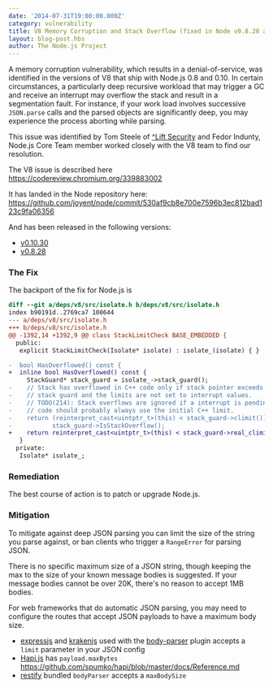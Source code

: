 ```yaml
---
date: '2014-07-31T19:00:00.000Z'
category: vulnerability
title: V8 Memory Corruption and Stack Overflow (fixed in Node v0.8.28 and v0.10.30)
layout: blog-post.hbs
author: The Node.js Project
---
```


A memory corruption vulnerability, which results in a denial-of-service, was
identified in the versions of V8 that ship with Node.js 0.8 and 0.10. In
certain circumstances, a particularly deep recursive workload that may trigger
a GC and receive an interrupt may overflow the stack and result in a
segmentation fault. For instance, if your work load involves successive
`JSON.parse` calls and the parsed objects are significantly deep, you may
experience the process aborting while parsing.

This issue was identified by Tom Steele of [^Lift
Security](https://liftsecurity.io/) and Fedor Indunty, Node.js Core Team member
worked closely with the V8 team to find our resolution.

The V8 issue is described here https://codereview.chromium.org/339883002

It has landed in the Node repository here:
https://github.com/joyent/node/commit/530af9cb8e700e7596b3ec812bad123c9fa06356

And has been released in the following versions:

- [v0.10.30](https://nodejs.org/dist/v0.10.30)
- [v0.8.28](https://nodejs.org/dist/v0.8.28)

### The Fix

The backport of the fix for Node.js is

```diff
diff --git a/deps/v8/src/isolate.h b/deps/v8/src/isolate.h
index b90191d..2769ca7 100644
--- a/deps/v8/src/isolate.h
+++ b/deps/v8/src/isolate.h
@@ -1392,14 +1392,9 @@ class StackLimitCheck BASE_EMBEDDED {
  public:
   explicit StackLimitCheck(Isolate* isolate) : isolate_(isolate) { }

-  bool HasOverflowed() const {
+  inline bool HasOverflowed() const {
     StackGuard* stack_guard = isolate_->stack_guard();
-    // Stack has overflowed in C++ code only if stack pointer exceeds the C++
-    // stack guard and the limits are not set to interrupt values.
-    // TODO(214): Stack overflows are ignored if a interrupt is pending. This
-    // code should probably always use the initial C++ limit.
-    return (reinterpret_cast<uintptr_t>(this) < stack_guard->climit()) &&
-           stack_guard->IsStackOverflow();
+    return reinterpret_cast<uintptr_t>(this) < stack_guard->real_climit();
   }
  private:
   Isolate* isolate_;
```

### Remediation

The best course of action is to patch or upgrade Node.js.

### Mitigation

To mitigate against deep JSON parsing you can limit the size of the string you
parse against, or ban clients who trigger a `RangeError` for parsing JSON.

There is no specific maximum size of a JSON string, though keeping the max to
the size of your known message bodies is suggested. If your message bodies
cannot be over 20K, there's no reason to accept 1MB bodies.

For web frameworks that do automatic JSON parsing, you may need to configure
the routes that accept JSON payloads to have a maximum body size.

- [expressjs](http://expressjs.com) and [krakenjs](http://krakenjs.com) used with the [body-parser](https://github.com/expressjs/body-parser#bodyparserjsonoptions) plugin accepts a `limit` parameter in your JSON config
- [Hapi.js](http://hapijs.com) has `payload.maxBytes` https://github.com/spumko/hapi/blob/master/docs/Reference.md
- [restify](http://mcavage.me/node-restify/#Bundled-Plugins) bundled `bodyParser` accepts a `maxBodySize`
